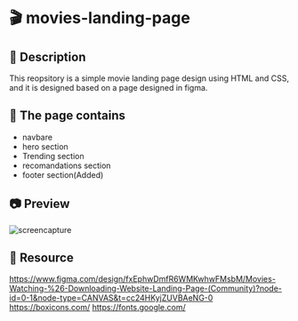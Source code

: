 # :clapper: movies-landing-page

## :pushpin: Description

This reopsitory is a simple movie landing page design using HTML and CSS, and it is designed based on a page designed in figma.

## :monocle_face: The page contains

- navbare
- hero section
- Trending section
- recomandations section
- footer section(Added)

## :camera: Preview

![screencapture](https://github.com/user-attachments/assets/bf4002d7-9fea-4b90-9450-3c2a1d108d3a)

## :link: Resource

https://www.figma.com/design/fxEphwDmfR6WMKwhwFMsbM/Movies-Watching-%26-Downloading-Website-Landing-Page-(Community)?node-id=0-1&node-type=CANVAS&t=cc24HKyjZUVBAeNG-0
https://boxicons.com/
https://fonts.google.com/
